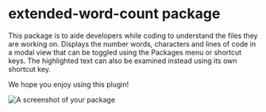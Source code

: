 # extended-word-count package

This package is to aide developers while coding to understand the files they are working on.
Displays the number words, characters and lines of code in a modal view that can be toggled using the Packages menu or shortcut keys.
The highlighted text can also be examined instead using its own shortcut key.

We hope you enjoy using this plugin!

![A screenshot of your package](https://f.cloud.github.com/assets/69169/2290250/c35d867a-a017-11e3-86be-cd7c5bf3ff9b.gif)

